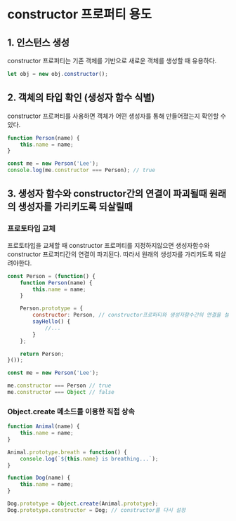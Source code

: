 # constructor 프로퍼티 용도

## 1. 인스턴스 생성

constructor 프로퍼티는 기존 객체를 기반으로 새로운 객체를 생성할 때 유용하다.

```javascript
let obj = new obj.constructor();
```

## 2. 객체의 타입 확인 (생성자 함수 식별)

constructor 프로퍼티를 사용하면 객체가 어떤 생성자를 통해 만들어졌는지 확인할 수 있다.

```javascript
function Person(name) {
    this.name = name;
}

const me = new Person('Lee');
console.log(me.constructor === Person); // true
```

## 3. 생성자 함수와 constructor간의 연결이 파괴될때 원래의 생성자를 가리키도록 되살릴때

### 프로토타입 교체
프로토타입을 교체할 때 constructor 프로퍼티를 지정하지않으면 생성자함수와 constructor 프로퍼티간의 연결이 파괴된다. 
따라서 원래의 생성자를 가리키도록 되살려야한다.

```javascript
const Person = (function() {
	function Person(name) {
		this.name = name;
	}

	Person.prototype = {
		constructor: Person, // constructor프로퍼티와 생성자함수간의 연결을 설정
		sayHello() {
			//...
		}
	};

	return Person;
}());

const me = new Person('Lee');

me.constructor === Person // true
me.constructor === Object // false
```

### Object.create 메소드를 이용한 직접 상속
```javascript
function Animal(name) {
    this.name = name;
}

Animal.prototype.breath = function() {
    console.log(`${this.name} is breathing...`);
}

function Dog(name) {
    this.name = name;
}

Dog.prototype = Object.create(Animal.prototype);
Dog.prototype.constructor = Dog; // constructor를 다시 설정
```
